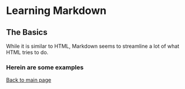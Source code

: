 # Learning Markdown #

## The Basics ##

While it is similar to HTML, Markdown seems to streamline a lot of what HTML tries to do.

### **Herein are some examples**


[Back to main page](README.md)
